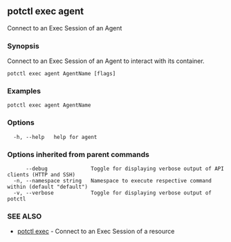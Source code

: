 ## potctl exec agent

Connect to an Exec Session of an Agent

### Synopsis

Connect to an Exec Session of an Agent to interact with its container.

```
potctl exec agent AgentName [flags]
```

### Examples

```
potctl exec agent AgentName
```

### Options

```
  -h, --help   help for agent
```

### Options inherited from parent commands

```
      --debug              Toggle for displaying verbose output of API clients (HTTP and SSH)
  -n, --namespace string   Namespace to execute respective command within (default "default")
  -v, --verbose            Toggle for displaying verbose output of potctl
```

### SEE ALSO

* [potctl exec](potctl_exec.md)	 - Connect to an Exec Session of a resource


